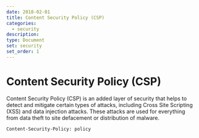 ```yaml
---
date: 2018-02-01
title: Content Security Policy (CSP)
categories:
  - security
description:
type: Document
set: security
set_order: 1
---
```

# Content Security Policy (CSP)

Content Security Policy (CSP) is an added layer of security that helps to detect and mitigate certain types of attacks, including Cross Site Scripting (XSS) and data injection attacks. These attacks are used for everything from data theft to site defacement or distribution of malware.

`Content-Security-Policy: policy`
